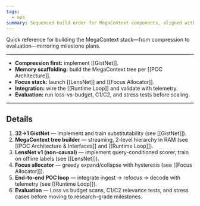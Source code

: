```yaml
---
tags:
  - ops
summary: Sequenced build order for MegaContext components, aligned with milestone plans.
---
```

Quick reference for building the MegaContext stack—from compression to evaluation—mirroring milestone plans.

---

- **Compression first:** implement [[GistNet]].
- **Memory scaffolding:** build the MegaContext tree per [[POC Architecture]].
- **Focus stack:** launch [[LensNet]] and [[Focus Allocator]].
- **Integration:** wire the [[Runtime Loop]] and validate with telemetry.
- **Evaluation:** run loss-vs-budget, C1/C2, and stress tests before scaling.

---
## Details

1. **32→1 GistNet** — implement and train substitutability (see [[GistNet]]).
2. **MegaContext tree builder** — streaming, 2-level hierarchy in RAM (see [[POC Architecture & Interfaces]] and [[Runtime Loop]]).
3. **LensNet v1 (non-causal)** — implement query-conditioned scorer, train on offline labels (see [[LensNet]]).
4. **Focus allocator** — greedy expand/collapse with hysteresis (see [[Focus Allocator]]).
5. **End-to-end POC loop** — integrate ingest → refocus → decode with telemetry (see [[Runtime Loop]]).
6. **Evaluation** — Loss vs budget scans, C1/C2 relevance tests, and stress cases before moving to research-grade milestones.